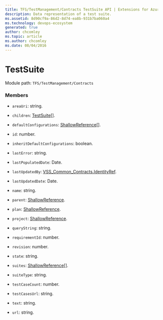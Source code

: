 ```yaml
---
title: TFS/TestManagement/Contracts TestSuite API | Extensions for Azure DevOps Services
description: Data representation of a test suite.
ms.assetid: 8d90cf9a-86d2-8d74-ea8b-931b7ba060a4
ms.technology: devops-ecosystem
generated: true
author: chcomley
ms.topic: article
ms.author: chcomley
ms.date: 08/04/2016
---
```


# TestSuite

Module path: `TFS/TestManagement/Contracts`

### Members

- `areaUri`: string.

- `children`: [TestSuite](../../../TFS/TestManagement/Contracts/TestSuite.md)[].

- `defaultConfigurations`: [ShallowReference](../../../TFS/TestManagement/Contracts/ShallowReference.md)[].

- `id`: number.

- `inheritDefaultConfigurations`: boolean.

- `lastError`: string.

- `lastPopulatedDate`: Date.

- `lastUpdatedBy`: [VSS_Common_Contracts.IdentityRef](../../../VSS/WebApi/Contracts/IdentityRef.md).

- `lastUpdatedDate`: Date.

- `name`: string.

- `parent`: [ShallowReference](../../../TFS/TestManagement/Contracts/ShallowReference.md).

- `plan`: [ShallowReference](../../../TFS/TestManagement/Contracts/ShallowReference.md).

- `project`: [ShallowReference](../../../TFS/TestManagement/Contracts/ShallowReference.md).

- `queryString`: string.

- `requirementId`: number.

- `revision`: number.

- `state`: string.

- `suites`: [ShallowReference](../../../TFS/TestManagement/Contracts/ShallowReference.md)[].

- `suiteType`: string.

- `testCaseCount`: number.

- `testCasesUrl`: string.

- `text`: string.

- `url`: string.
